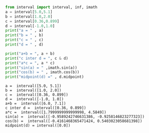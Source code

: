 

```python
from interval import interval, inf, imath
a = interval[5.0,5.1]
b = interval[1.0,2.0]
c = interval[0.36,0.899]
d = interval[-1.0,1.0]
print("a = " , a)
print("b = " , b)
print("c = " , c)
print("d = " , d)

print("a+b = ", a + b)
print("c inter d = ", c & d)
print("a*c = ", a * c)
print("sin(a) = " ,imath.sin(a))
print("cos(b) = " , imath.cos(b))
print("midpoint(d) =" , d.midpoint)
```

    a =  interval([5.0, 5.1])
    b =  interval([1.0, 2.0])
    c =  interval([0.36, 0.899])
    d =  interval([-1.0, 1.0])
    a+b =  interval([6.0, 7.1])
    c inter d =  interval([0.36, 0.899])
    a*c =  interval([1.7999999999999998, 4.5849])
    sin(a) =  interval([-0.9589242746631386, -0.9258146823277323])
    cos(b) =  interval([-0.4161468365471424, 0.5403023058681398])
    midpoint(d) = interval([0.0])

